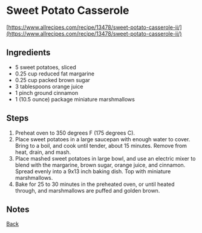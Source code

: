 # Sweet Potato Casserole

[https://www.allrecipes.com/recipe/13478/sweet-potato-casserole-ii/](https://www.allrecipes.com/recipe/13478/sweet-potato-casserole-ii/)

## Ingredients

- 5 sweet potatoes, sliced
- 0.25 cup reduced fat margarine
- 0.25 cup packed brown sugar
- 3 tablespoons orange juice
- 1 pinch ground cinnamon
- 1 (10.5 ounce) package miniature marshmallows

## Steps

1. Preheat oven to 350 degrees F (175 degrees C).
2. Place sweet potatoes in a large saucepan with enough water to cover. Bring to a boil, and cook until tender, about 15 minutes. Remove from heat, drain, and mash.
3. Place mashed sweet potatoes in large bowl, and use an electric mixer to blend with the margarine, brown sugar, orange juice, and cinnamon. Spread evenly into a 9x13 inch baking dish. Top with miniature marshmallows.
4. Bake for 25 to 30 minutes in the preheated oven, or until heated through, and marshmallows are puffed and golden brown.

## Notes

[Back](../readme.md)
